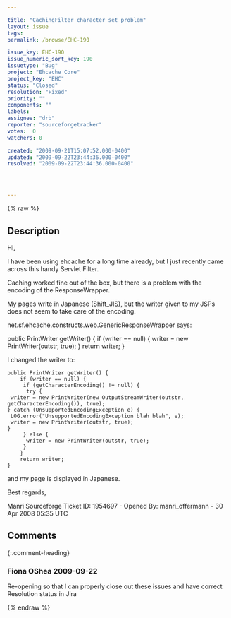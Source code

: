 ```yaml
---

title: "CachingFilter character set problem"
layout: issue
tags: 
permalink: /browse/EHC-190

issue_key: EHC-190
issue_numeric_sort_key: 190
issuetype: "Bug"
project: "Ehcache Core"
project_key: "EHC"
status: "Closed"
resolution: "Fixed"
priority: ""
components: ""
labels: 
assignee: "drb"
reporter: "sourceforgetracker"
votes:  0
watchers: 0

created: "2009-09-21T15:07:52.000-0400"
updated: "2009-09-22T23:44:36.000-0400"
resolved: "2009-09-22T23:44:36.000-0400"




---
```


{% raw %}

## Description

<div markdown="1" class="description">

Hi,

I have been using ehcache for a long time already, but I just recently came across this handy Servlet Filter.

Caching worked fine out of the box, but there is a problem with the encoding of the ResponseWrapper.

My pages write in Japanese (Shift\_JIS), but the writer given to my JSPs does not seem to take care of the encoding.

net.sf.ehcache.constructs.web.GenericResponseWrapper says:

public PrintWriter getWriter() \{
    if (writer == null) {
        writer = new PrintWriter(outstr, true);
    }
    return writer;
\}

I changed the writer to:

    public PrintWriter getWriter() {
        if (writer == null) {
         if (getCharacterEncoding() != null) {
          try {
     writer = new PrintWriter(new OutputStreamWriter(outstr, getCharacterEncoding()), true);
    } catch (UnsupportedEncodingException e) {
     LOG.error("UnsupportedEncodingException blah blah", e);
     writer = new PrintWriter(outstr, true);
    }
         } else {
          writer = new PrintWriter(outstr, true);
         }
        }
        return writer;
    }

and my page is displayed in Japanese.


Best regards,

Manri
Sourceforge Ticket ID: 1954697 - Opened By: manri\_offermann - 30 Apr 2008 05:35 UTC

</div>

## Comments


{:.comment-heading}
### **Fiona OShea** <span class="date">2009-09-22</span>

<div markdown="1" class="comment">

Re-opening so that I can properly close out these issues and have correct Resolution status in Jira

</div>



{% endraw %}
